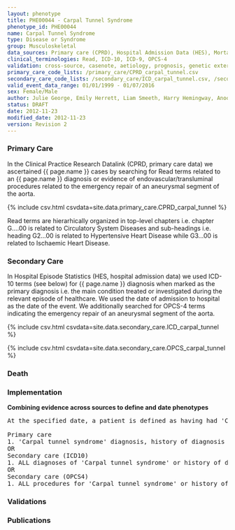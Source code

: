 ```yaml
---
layout: phenotype
title: PHE00044 - Carpal Tunnel Syndrome
phenotype_id: PHE00044
name: Carpal Tunnel Syndrome
type: Disease or Syndrome
group: Musculoskeletal 
data_sources: Primary care (CPRD), Hospital Admission Data (HES), Mortality Data (ONS)
clinical_terminologies: Read, ICD-10, ICD-9, OPCS-4
validation: cross-source, casenote, aetiology, prognosis, genetic external
primary_care_code_lists: /primary_care/CPRD_carpal_tunnel.csv
secondary_care_code_lists: /secondary_care/ICD_carpal_tunnel.csv, /secondary_care/OPCS_carpal_tunnel.csv
valid_event_data_range: 01/01/1999 - 01/07/2016
sex: Female/Male
author: Julie George, Emily Herrett, Liam Smeeth, Harry Hemingway, Anoop Shah, Spiros Denaxas
status: DRAFT
date: 2012-11-23
modified_date: 2012-11-23
version: Revision 2
---
```


### Primary Care

In the Clinical Practice Research Datalink (CPRD, primary care data) we ascertained {{ page.name }} cases by searching for Read terms related to an {{ page.name }} diagnosis or evidence of endovascular/transluminal procedures related to the emergency repair of an aneurysmal segment of the aorta.

{% include csv.html csvdata=site.data.primary_care.CPRD_carpal_tunnel %}

Read terms are hierarhically organized in top-level chapters i.e. chapter G....00 is related to Circulatory System Diseases and sub-headings i.e. heading G2...00 is related to Hypertensive Heart Disease while G3...00 is related to Ischaemic Heart Disease.

### Secondary Care

In Hospital Episode Statistics (HES, hospital admission data) we used ICD-10 terms (see below) for {{ page.name }} diagnosis when marked as the primary diagnosis i.e. the main condition treated or investigated during the relevant episode of healthcare. We used the date of admission to hospital as the date of the event. We additionally searched for OPCS-4 terms indicating the emergency repair of an aneurysmal segment of the aorta.

{% include csv.html csvdata=site.data.secondary_care.ICD_carpal_tunnel %}

{% include csv.html csvdata=site.data.secondary_care.OPCS_carpal_tunnel %}


### Death

### Implementation

**Combining evidence across sources to define and date phenotypes**

<pre>
At the specified date, a patient is defined as having had 'Carpal tunnel syndrome' IF they meet the criteria for any of the following on or before the specified date. The earliest date on which the individual meets any of the following criteria on or before the specified date is defined as the first event date:

Primary care
1. 'Carpal tunnel syndrome' diagnosis, history of diagnosis or procedure during a consultation 
OR
Secondary care (ICD10)
1. ALL diagnoses of 'Carpal tunnel syndrome' or history of diagnosis during a hospitalization
OR
Secondary care (OPCS4)
1. ALL procedures for 'Carpal tunnel syndrome' or history of diagnosis during a hospitalization
</pre>

### Validations

### Publications

